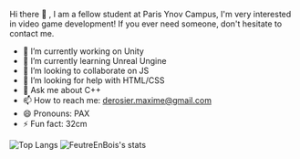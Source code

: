 Hi there 👋 , I am a fellow student at Paris Ynov Campus,
I'm very interested in video game development!
If you ever need someone, don't hesitate to contact me.

- 🔭 I’m currently working on Unity
- 🌱 I’m currently learning Unreal Ungine
- 👯 I’m looking to collaborate on JS
- 🤔 I’m looking for help with HTML/CSS
- 💬 Ask me about C++
- 📫 How to reach me: derosier.maxime@gmail.com
- 😄 Pronouns: PAX
- ⚡ Fun fact: 32cm

![Top Langs](https://github-readme-stats.vercel.app/api/top-langs/?username=FeutreEnBois&show_icons=true&theme=radical)
![FeutreEnBois's stats](https://github-readme-stats.vercel.app/api?username=FeutreEnBois&count_private=true&show_icons=true&theme=radical) 
